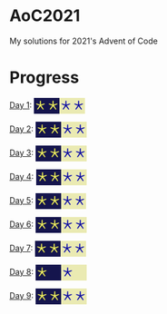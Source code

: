 # AoC2021
My solutions for 2021's Advent of Code

# Progress
[Day 1](src/bin/day1.rs): <img align=center src="..\\media\\aoc_part2.png#gh-dark-mode-only" height="28" ><img align=center src="..\\media\\aoc_part2_inv.png#gh-light-mode-only" height="28" >

[Day 2](src/bin/day2.rs): <img align=center src="..\\media\\aoc_part2.png#gh-dark-mode-only" height="28" ><img align=center src="..\\media\\aoc_part2_inv.png#gh-light-mode-only" height="28" >

[Day 3](src/bin/day3.rs): <img align=center src="..\\media\\aoc_part2.png#gh-dark-mode-only" height="28" ><img align=center src="..\\media\\aoc_part2_inv.png#gh-light-mode-only" height="28" >

[Day 4](src/bin/day4.rs): <img align=center src="..\\media\\aoc_part2.png#gh-dark-mode-only" height="28" ><img align=center src="..\\media\\aoc_part2_inv.png#gh-light-mode-only" height="28" >

[Day 5](src/bin/day5.rs): <img align=center src="..\\media\\aoc_part2.png#gh-dark-mode-only" height="28" ><img align=center src="..\\media\\aoc_part2_inv.png#gh-light-mode-only" height="28" >

[Day 6](src/bin/day6.rs): <img align=center src="..\\media\\aoc_part2.png#gh-dark-mode-only" height="28" ><img align=center src="..\\media\\aoc_part2_inv.png#gh-light-mode-only" height="28" >

[Day 7](src/bin/day7.rs): <img align=center src="..\\media\\aoc_part2.png#gh-dark-mode-only" height="28" ><img align=center src="..\\media\\aoc_part2_inv.png#gh-light-mode-only" height="28" >

[Day 8](src/bin/day7.rs): <img align=center src="..\\media\\aoc_part1.png#gh-dark-mode-only" height="28" ><img align=center src="..\\media\\aoc_part1_inv.png#gh-light-mode-only" height="28" >

[Day 9](src/bin/day7.rs): <img align=center src="..\\media\\aoc_part2.png#gh-dark-mode-only" height="28" ><img align=center src="..\\media\\aoc_part2_inv.png#gh-light-mode-only" height="28" >

